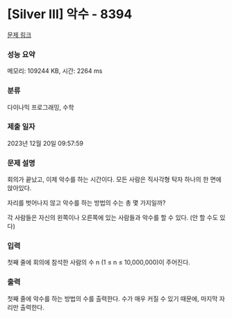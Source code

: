 # [Silver III] 악수 - 8394 

[문제 링크](https://www.acmicpc.net/problem/8394) 

### 성능 요약

메모리: 109244 KB, 시간: 2264 ms

### 분류

다이나믹 프로그래밍, 수학

### 제출 일자

2023년 12월 20일 09:57:59

### 문제 설명

<p>회의가 끝났고, 이제 악수를 하는 시간이다. 모든 사람은 직사각형 탁자 하나의 한 면에 앉아있다.</p>

<p>자리를 벗어나지 않고 악수를 하는 방법의 수는 총 몇 가지일까?</p>

<p>각 사람들은 자신의 왼쪽이나 오른쪽에 있는 사람들과 악수를 할 수 있다. (안 할 수도 있다)</p>

### 입력 

 <p>첫째 줄에 회의에 참석한 사람의 수 n (1 ≤ n ≤ 10,000,000)이 주어진다.</p>

### 출력 

 <p>첫째 줄에 악수를 하는 방법의 수를 출력한다. 수가 매우 커질 수 있기 때문에, 마지막 자리만 출력한다.</p>

